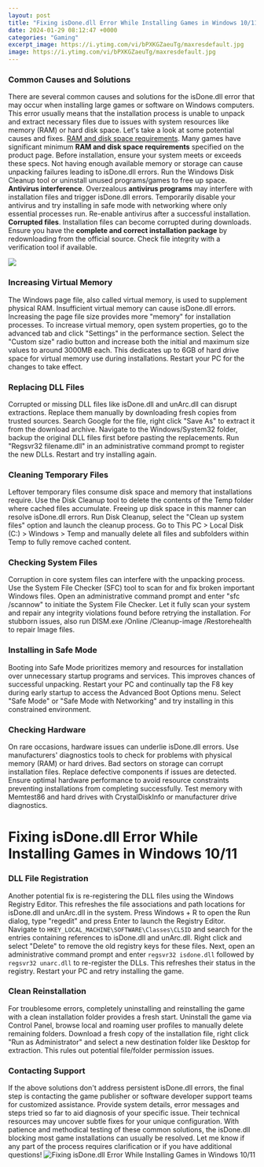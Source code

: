 ```yaml
---
layout: post
title: "Fixing isDone.dll Error While Installing Games in Windows 10/11"
date: 2024-01-29 08:12:47 +0000
categories: "Gaming"
excerpt_image: https://i.ytimg.com/vi/bPXKGZaeuTg/maxresdefault.jpg
image: https://i.ytimg.com/vi/bPXKGZaeuTg/maxresdefault.jpg
---
```


### Common Causes and Solutions
There are several common causes and solutions for the isDone.dll error that may occur when installing large games or software on Windows computers. This error usually means that the installation process is unable to unpack and extract necessary files due to issues with system resources like memory (RAM) or hard disk space. Let's take a look at some potential causes and fixes.
[RAM and disk space requirements](https://store.fi.io.vn/womens-cute-chihuahua-rainbow-unicorn-lgbtq-ally-dog-lover-mom-dad-v-neck-t-shirt/men&). Many games have significant minimum **RAM and disk space requirements** specified on the product page. Before installation, ensure your system meets or exceeds these specs. Not having enough available memory or storage can cause unpacking failures leading to isDone.dll errors. Run the Windows Disk Cleanup tool or uninstall unused programs/games to free up space. 
**Antivirus interference**. Overzealous **antivirus programs** may interfere with installation files and trigger isDone.dll errors. Temporarily disable your antivirus and try installing in safe mode with networking where only essential processes run. Re-enable antivirus after a successful installation. 
**Corrupted files**. Installation files can become corrupted during downloads. Ensure you have the **complete and correct installation package** by redownloading from the official source. Check file integrity with a verification tool if available.

![](https://i.ytimg.com/vi/2Vhl3BczxAQ/maxresdefault.jpg)
### Increasing Virtual Memory
The Windows page file, also called virtual memory, is used to supplement physical RAM. Insufficient virtual memory can cause isDone.dll errors. Increasing the page file size provides more "memory" for installation processes.
To increase virtual memory, open system properties, go to the advanced tab and click "Settings" in the performance section. Select the "Custom size" radio button and increase both the initial and maximum size values to around 3000MB each. This dedicates up to 6GB of hard drive space for virtual memory use during installations. Restart your PC for the changes to take effect.
### Replacing DLL Files
Corrupted or missing DLL files like isDone.dll and unArc.dll can disrupt extractions. Replace them manually by downloading fresh copies from trusted sources. 
Search Google for the file, right click "Save As" to extract it from the download archive. Navigate to the Windows/System32 folder, backup the original DLL files first before pasting the replacements. Run "Regsvr32 filename.dll" in an administrative command prompt to register the new DLLs. Restart and try installing again.
### Cleaning Temporary Files
Leftover temporary files consume disk space and memory that installations require. Use the Disk Cleanup tool to delete the contents of the Temp folder where cached files accumulate. Freeing up disk space in this manner can resolve isDone.dll errors. 
Run Disk Cleanup, select the "Clean up system files" option and launch the cleanup process. Go to This PC > Local Disk (C:) > Windows > Temp and manually delete all files and subfolders within Temp to fully remove cached content.
### Checking System Files 
Corruption in core system files can interfere with the unpacking process. Use the System File Checker (SFC) tool to scan for and fix broken important Windows files.
Open an administrative command prompt and enter "sfc /scannow" to initiate the System File Checker. Let it fully scan your system and repair any integrity violations found before retrying the installation. For stubborn issues, also run DISM.exe /Online /Cleanup-image /Restorehealth to repair Image files.
### Installing in Safe Mode
Booting into Safe Mode prioritizes memory and resources for installation over unnecessary startup programs and services. This improves chances of successful unpacking.
Restart your PC and continually tap the F8 key during early startup to access the Advanced Boot Options menu. Select "Safe Mode" or "Safe Mode with Networking" and try installing in this constrained environment.
### Checking Hardware
On rare occasions, hardware issues can underlie isDone.dll errors. Use manufacturers' diagnostics tools to check for problems with physical memory (RAM) or hard drives. Bad sectors on storage can corrupt installation files. Replace defective components if issues are detected.
Ensure optimal hardware performance to avoid resource constraints preventing installations from completing successfully. Test memory with Memtest86 and hard drives with CrystalDiskInfo or manufacturer drive diagnostics.
# Fixing isDone.dll Error While Installing Games in Windows 10/11
### DLL File Registration
Another potential fix is re-registering the DLL files using the Windows Registry Editor. This refreshes the file associations and path locations for isDone.dll and unArc.dll in the system.
Press Windows + R to open the Run dialog, type "regedit" and press Enter to launch the Registry Editor. Navigate to `HKEY_LOCAL_MACHINE\SOFTWARE\Classes\CLSID` and search for the entries containing references to isDone.dll and unArc.dll. Right click and select "Delete" to remove the old registry keys for these files. 
Next, open an administrative command prompt and enter `regsvr32 isdone.dll` followed by `regsvr32 unarc.dll` to re-register the DLLs. This refreshes their status in the registry. Restart your PC and retry installing the game.
### Clean Reinstallation
For troublesome errors, completely uninstalling and reinstalling the game with a clean installation folder provides a fresh start. 
Uninstall the game via Control Panel, browse local and roaming user profiles to manually delete remaining folders. Download a fresh copy of the installation file, right click "Run as Administrator" and select a new destination folder like Desktop for extraction. This rules out potential file/folder permission issues.
### Contacting Support 
If the above solutions don't address persistent isDone.dll errors, the final step is contacting the game publisher or software developer support teams for customized assistance. Provide system details, error messages and steps tried so far to aid diagnosis of your specific issue. Their technical resources may uncover subtle fixes for your unique configuration.
With patience and methodical testing of these common solutions, the isDone.dll blocking most game installations can usually be resolved. Let me know if any part of the process requires clarification or if you have additional questions!
![Fixing isDone.dll Error While Installing Games in Windows 10/11](https://i.ytimg.com/vi/bPXKGZaeuTg/maxresdefault.jpg)